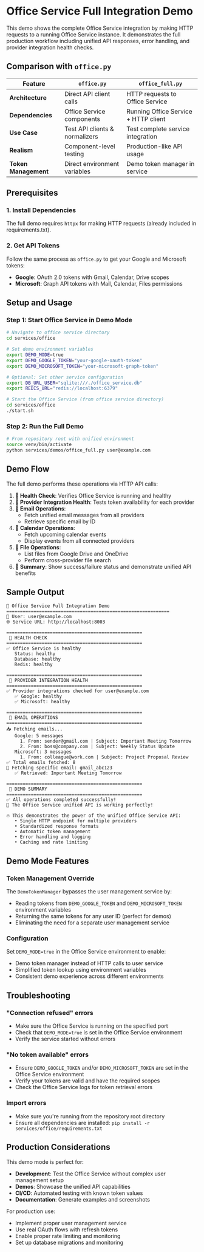 # Office Service Full Integration Demo

This demo shows the complete Office Service integration by making HTTP requests to a running Office Service instance. It demonstrates the full production workflow including unified API responses, error handling, and provider integration health checks.

## Comparison with `office.py`

| Feature | `office.py` | `office_full.py` |
|---------|-------------|------------------|
| **Architecture** | Direct API client calls | HTTP requests to Office Service |
| **Dependencies** | Office Service components | Running Office Service + HTTP client |
| **Use Case** | Test API clients & normalizers | Test complete service integration |
| **Realism** | Component-level testing | Production-like API usage |
| **Token Management** | Direct environment variables | Demo token manager in service |

## Prerequisites

### 1. Install Dependencies

The full demo requires `httpx` for making HTTP requests (already included in requirements.txt).

### 2. Get API Tokens 

Follow the same process as `office.py` to get your Google and Microsoft tokens:
- **Google**: OAuth 2.0 tokens with Gmail, Calendar, Drive scopes
- **Microsoft**: Graph API tokens with Mail, Calendar, Files permissions

## Setup and Usage

### Step 1: Start Office Service in Demo Mode

```bash
# Navigate to office service directory
cd services/office

# Set demo environment variables
export DEMO_MODE=true
export DEMO_GOOGLE_TOKEN="your-google-oauth-token"
export DEMO_MICROSOFT_TOKEN="your-microsoft-graph-token"

# Optional: Set other service configuration
export DB_URL_USER="sqlite:///./office_service.db"
export REDIS_URL="redis://localhost:6379"

# Start the Office Service (from office service directory)
cd services/office
./start.sh
```

### Step 2: Run the Full Demo

```bash
# From repository root with unified environment
source venv/bin/activate
python services/demos/office_full.py user@example.com
```

## Demo Flow

The full demo performs these operations via HTTP API calls:

1. **🏥 Health Check**: Verifies Office Service is running and healthy
2. **🔌 Provider Integration Health**: Tests token availability for each provider
3. **📧 Email Operations**: 
   - Fetch unified email messages from all providers
   - Retrieve specific email by ID
4. **📅 Calendar Operations**:
   - Fetch upcoming calendar events
   - Display events from all connected providers
5. **📁 File Operations**:
   - List files from Google Drive and OneDrive
   - Perform cross-provider file search
6. **🎯 Summary**: Show success/failure status and demonstrate unified API benefits

## Sample Output

```
🚀 Office Service Full Integration Demo
============================================================
👤 User: user@example.com
🌐 Service URL: http://localhost:8003

==================================================
 🏥 HEALTH CHECK
==================================================
✅ Office Service is healthy
   Status: healthy
   Database: healthy
   Redis: healthy

==================================================
 🔌 PROVIDER INTEGRATION HEALTH
==================================================
✅ Provider integrations checked for user@example.com
   ✅ Google: healthy
   ✅ Microsoft: healthy

==================================================
 📧 EMAIL OPERATIONS
==================================================
📥 Fetching emails...
   Google: 5 messages
     1. From: sender@gmail.com | Subject: Important Meeting Tomorrow
     2. From: boss@company.com | Subject: Weekly Status Update
   Microsoft: 3 messages
     1. From: colleague@work.com | Subject: Project Proposal Review
✅ Total emails fetched: 8
📄 Fetching specific email: gmail_abc123
   ✅ Retrieved: Important Meeting Tomorrow

==================================================
 🎯 DEMO SUMMARY
==================================================
✅ All operations completed successfully!
🎉 The Office Service unified API is working perfectly!

🔥 This demonstrates the power of the unified Office Service API:
   • Single HTTP endpoint for multiple providers
   • Standardized response formats
   • Automatic token management
   • Error handling and logging
   • Caching and rate limiting
```

## Demo Mode Features

### Token Management Override

The `DemoTokenManager` bypasses the user management service by:
- Reading tokens from `DEMO_GOOGLE_TOKEN` and `DEMO_MICROSOFT_TOKEN` environment variables
- Returning the same tokens for any user ID (perfect for demos)
- Eliminating the need for a separate user management service

### Configuration

Set `DEMO_MODE=true` in the Office Service environment to enable:
- Demo token manager instead of HTTP calls to user service
- Simplified token lookup using environment variables
- Consistent demo experience across different environments

## Troubleshooting

### "Connection refused" errors
- Make sure the Office Service is running on the specified port
- Check that `DEMO_MODE=true` is set in the Office Service environment
- Verify the service started without errors

### "No token available" errors
- Ensure `DEMO_GOOGLE_TOKEN` and/or `DEMO_MICROSOFT_TOKEN` are set in the Office Service environment
- Verify your tokens are valid and have the required scopes
- Check the Office Service logs for token retrieval errors

### Import errors
- Make sure you're running from the repository root directory
- Ensure all dependencies are installed: `pip install -r services/office/requirements.txt`

## Production Considerations

This demo mode is perfect for:
- **Development**: Test the Office Service without complex user management setup
- **Demos**: Showcase the unified API capabilities 
- **CI/CD**: Automated testing with known token values
- **Documentation**: Generate examples and screenshots

For production use:
- Implement proper user management service
- Use real OAuth flows with refresh tokens
- Enable proper rate limiting and monitoring
- Set up database migrations and monitoring 